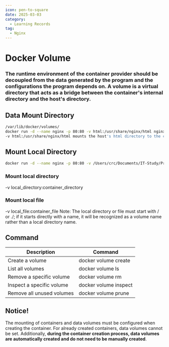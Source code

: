 ```yaml
---
icon: pen-to-square
date: 2025-03-03
category:
  - Learning Records
tag:
  - Nginx
---
```


# Docker Volume

### The runtime environment of the container provider should be decoupled from the data generated by the program and the configurations the program depends on. A volume is a virtual directory that acts as a bridge between the container's internal directory and the host's directory.

## Data Mount Directory
```bash
/var/lib/docker/volumes/
docker run -d --name nginx -p 80:80 -v html:/usr/share/nginx/html nginx
-v html:/usr/share/nginx/html mounts the host's html directory to the container's /usr/share/nginx/html directory.
```

## Mount Local Directory
```bash
docker run -d --name nginx -p 80:80 -v /Users/crc/Documents/IT-Study/Project/my-docs/src/posts/docker/html:/usr/share/nginx/html nginx
```
### Mount local directory
-v local_directory:container_directory
### Mount local file
-v local_file:container_file
Note: The local directory or file must start with / or ./; if it starts directly with a name, it will be recognized as a volume name rather than a local directory name.

## Command
| Description              | Command                   |
|--------------------------|------------------------|
| Create a volume          | docker volume create   |
| List all volumes         | docker volume ls       |
| Remove a specific volume | docker volume rm       |
| Inspect a specific volume| docker volume inspect  |
| Remove all unused volumes| docker volume prune    |

## Notice!
The mounting of containers and data volumes must be configured when creating the container. For already created containers, data volumes cannot be set. Additionally, **during the container creation process, data volumes are automatically created and do not need to be manually created**.